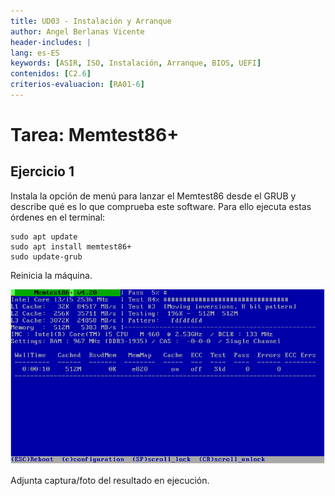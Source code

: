 ```yaml
---
title: UD03 - Instalación y Arranque
author: Angel Berlanas Vicente
header-includes: |
lang: es-ES
keywords: [ASIR, ISO, Instalación, Arranque, BIOS, UEFI]
contenidos: [C2.6]
criterios-evaluacion: [RA01-6]
---
```


# Tarea: Memtest86+

## Ejercicio 1

Instala la opción de menú para lanzar el Memtest86 desde el GRUB y describe qué es lo que comprueba este software. Para ello ejecuta estas órdenes en el terminal:

```shell
sudo apt update
sudo apt install memtest86+
sudo update-grub
```

Reinicia la máquina.

![Memtest86+](Memtest86/memtest.png)

Adjunta captura/foto del resultado en ejecución.